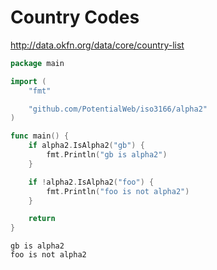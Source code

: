 # Country Codes

http://data.okfn.org/data/core/country-list

```go
package main

import (
	"fmt"

	"github.com/PotentialWeb/iso3166/alpha2"
)

func main() {
	if alpha2.IsAlpha2("gb") {
		fmt.Println("gb is alpha2")
	}

	if !alpha2.IsAlpha2("foo") {
		fmt.Println("foo is not alpha2")
	}

	return
}
```

```shell
gb is alpha2
foo is not alpha2
```

